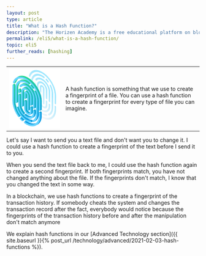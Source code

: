 ```yaml
---
layout: post
type: article
title: "What is a Hash Function?"
description: "The Horizen Academy is a free educational platform on blockchain technology, cryptocurrency, and privacy. In this article, you learn about hash functions in a simple, understandable way."
permalink: /eli5/what-is-a-hash-function/
topic: eli5
further_reads: [hashing]
---
```


<table class="table lead">
    <tr>
        <td class="icon"><img src="/assets/post_files/eli5/what-is-a-hash-function/Hash.jpg" alt="Cryptocurrency"></td>
        <td>
            A hash function is something that we use to create a fingerprint of a file. You can use a hash function to create a fingerprint for every type of file you can imagine.
        </td>
    </tr>
</table>   

Let's say I want to send you a text file and don't want you to change it. I could use a hash function to create a fingerprint of the text before I send it to you. 

When you send the text file back to me, I could use the hash function again to create a second fingerprint. If both fingerprints match, you have not changed anything about the file. If the fingerprints don't match, I know that you changed the text in some way.

In a blockchain, we use hash functions to create a fingerprint of the transaction history. If somebody cheats the system and changes the transaction record after the fact, everybody would notice because the fingerprints of the transaction history before and after the manipulation don't match anymore

We explain hash functions in our [Advanced Technology section]({{ site.baseurl }}{% post_url /technology/advanced/2021-02-03-hash-functions %}).

